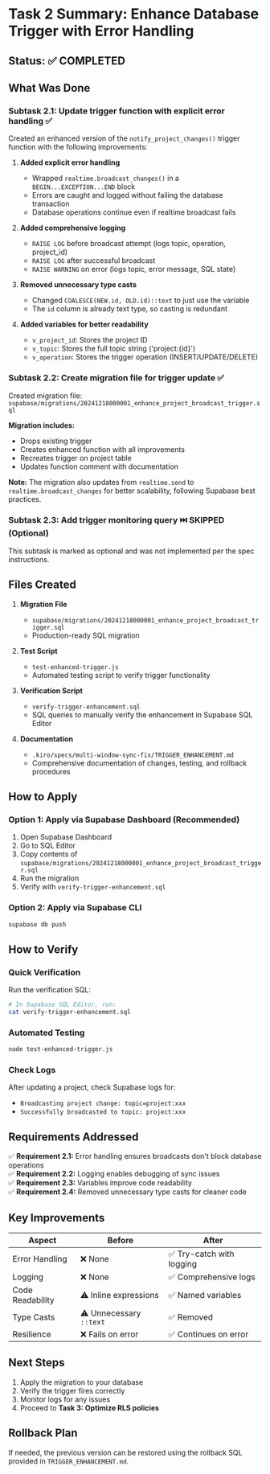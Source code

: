 # Task 2 Summary: Enhance Database Trigger with Error Handling

## Status: ✅ COMPLETED

## What Was Done

### Subtask 2.1: Update trigger function with explicit error handling ✅

Created an enhanced version of the `notify_project_changes()` trigger function with the following improvements:

1. **Added explicit error handling**
   - Wrapped `realtime.broadcast_changes()` in a `BEGIN...EXCEPTION...END` block
   - Errors are caught and logged without failing the database transaction
   - Database operations continue even if realtime broadcast fails

2. **Added comprehensive logging**
   - `RAISE LOG` before broadcast attempt (logs topic, operation, project_id)
   - `RAISE LOG` after successful broadcast
   - `RAISE WARNING` on error (logs topic, error message, SQL state)

3. **Removed unnecessary type casts**
   - Changed `COALESCE(NEW.id, OLD.id)::text` to just use the variable
   - The `id` column is already text type, so casting is redundant

4. **Added variables for better readability**
   - `v_project_id`: Stores the project ID
   - `v_topic`: Stores the full topic string ('project:{id}')
   - `v_operation`: Stores the trigger operation (INSERT/UPDATE/DELETE)

### Subtask 2.2: Create migration file for trigger update ✅

Created migration file: `supabase/migrations/20241218000001_enhance_project_broadcast_trigger.sql`

**Migration includes:**
- Drops existing trigger
- Creates enhanced function with all improvements
- Recreates trigger on project table
- Updates function comment with documentation

**Note:** The migration also updates from `realtime.send` to `realtime.broadcast_changes` for better scalability, following Supabase best practices.

### Subtask 2.3: Add trigger monitoring query ⏭️ SKIPPED (Optional)

This subtask is marked as optional and was not implemented per the spec instructions.

## Files Created

1. **Migration File**
   - `supabase/migrations/20241218000001_enhance_project_broadcast_trigger.sql`
   - Production-ready SQL migration

2. **Test Script**
   - `test-enhanced-trigger.js`
   - Automated testing script to verify trigger functionality

3. **Verification Script**
   - `verify-trigger-enhancement.sql`
   - SQL queries to manually verify the enhancement in Supabase SQL Editor

4. **Documentation**
   - `.kiro/specs/multi-window-sync-fix/TRIGGER_ENHANCEMENT.md`
   - Comprehensive documentation of changes, testing, and rollback procedures

## How to Apply

### Option 1: Apply via Supabase Dashboard (Recommended)

1. Open Supabase Dashboard
2. Go to SQL Editor
3. Copy contents of `supabase/migrations/20241218000001_enhance_project_broadcast_trigger.sql`
4. Run the migration
5. Verify with `verify-trigger-enhancement.sql`

### Option 2: Apply via Supabase CLI

```bash
supabase db push
```

## How to Verify

### Quick Verification

Run the verification SQL:
```bash
# In Supabase SQL Editor, run:
cat verify-trigger-enhancement.sql
```

### Automated Testing

```bash
node test-enhanced-trigger.js
```

### Check Logs

After updating a project, check Supabase logs for:
- `Broadcasting project change: topic=project:xxx`
- `Successfully broadcasted to topic: project:xxx`

## Requirements Addressed

✅ **Requirement 2.1:** Error handling ensures broadcasts don't block database operations  
✅ **Requirement 2.2:** Logging enables debugging of sync issues  
✅ **Requirement 2.3:** Variables improve code readability  
✅ **Requirement 2.4:** Removed unnecessary type casts for cleaner code

## Key Improvements

| Aspect | Before | After |
|--------|--------|-------|
| Error Handling | ❌ None | ✅ Try-catch with logging |
| Logging | ❌ None | ✅ Comprehensive logs |
| Code Readability | ⚠️ Inline expressions | ✅ Named variables |
| Type Casts | ⚠️ Unnecessary `::text` | ✅ Removed |
| Resilience | ❌ Fails on error | ✅ Continues on error |

## Next Steps

1. Apply the migration to your database
2. Verify the trigger fires correctly
3. Monitor logs for any issues
4. Proceed to **Task 3: Optimize RLS policies**

## Rollback Plan

If needed, the previous version can be restored using the rollback SQL provided in `TRIGGER_ENHANCEMENT.md`.
